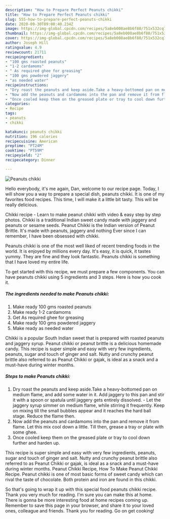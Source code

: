 ```yaml
---
description: "How to Prepare Perfect Peanuts chikki"
title: "How to Prepare Perfect Peanuts chikki"
slug: 555-how-to-prepare-perfect-peanuts-chikki
date: 2020-09-30T09:08:40.234Z
image: https://img-global.cpcdn.com/recipes/5a8eb008ae8b6f80/751x532cq70/peanuts-chikki-recipe-main-photo.jpg
thumbnail: https://img-global.cpcdn.com/recipes/5a8eb008ae8b6f80/751x532cq70/peanuts-chikki-recipe-main-photo.jpg
cover: https://img-global.cpcdn.com/recipes/5a8eb008ae8b6f80/751x532cq70/peanuts-chikki-recipe-main-photo.jpg
author: Joseph Hill
ratingvalue: 4.9
reviewcount: 21711
recipeingredient:
- "100 gms roasted peanuts"
- "1-2 cardamoms"
- " As required ghee for greasing"
- "100 gms powdered jaggery"
- "as needed water"
recipeinstructions:
- "Dry roast the peanuts and keep aside.Take a heavy-bottomed pan on medium flame, and add some water in it. Add jaggery to this pan and stir it with a spoon or spatula until jaggery gets entirely dissolved. Let the jaggery syrup simmer on medium flame, while stirring it frequently. Keep on mixing till the small bubbles appear and it reaches the hard ball stage. Reduce the flame then."
- "Now add the peanuts and cardamoms into the pan and remove it from flame. Let this mix cool down a little. Till then, grease a tray or plate with some ghee."
- "Once cooled keep them on the greased plate or tray to cool down further and harden up."
categories:
- Recipe
tags:
- peanuts
- chikki

katakunci: peanuts chikki 
nutrition: 196 calories
recipecuisine: American
preptime: "PT24M"
cooktime: "PT59M"
recipeyield: "2"
recipecategory: Dinner

---
```



![Peanuts chikki](https://img-global.cpcdn.com/recipes/5a8eb008ae8b6f80/751x532cq70/peanuts-chikki-recipe-main-photo.jpg)

Hello everybody, it's me again, Dan, welcome to our recipe page. Today, I will show you a way to prepare a special dish, peanuts chikki. It is one of my favorites food recipes. This time, I will make it a little bit tasty. This will be really delicious.

Chikki recipe - Learn to make peanut chikki with video &amp; easy step by step photos. Chikki is a traditional Indian sweet candy made with jaggery and peanuts or sesame seeds. Peanut Chikki is the Indian version of Peanut Brittle. It&#39;s made with peanuts, jaggery and nothing Ever since I can remember, I have been obsessed with chikki.

Peanuts chikki is one of the most well liked of recent trending foods in the world. It is enjoyed by millions every day. It's easy, it is quick, it tastes yummy. They are fine and they look fantastic. Peanuts chikki is something that I have loved my entire life.


To get started with this recipe, we must prepare a few components. You can have peanuts chikki using 5 ingredients and 3 steps. Here is how you cook it.

<!--inarticleads1-->

##### The ingredients needed to make Peanuts chikki:

1. Make ready 100 gms roasted peanuts
1. Make ready 1-2 cardamoms
1. Get  As required ghee for greasing
1. Make ready 100 gms powdered jaggery
1. Make ready as needed water


Chikki is a popular South Indian sweet that is prepared with roasted peanuts and jaggery syrup. Peanut chikki or peanut brittle is a delicious homemade candy. This recipe is super simple and easy with very few ingredients, peanuts, sugar and touch of ginger and salt. Nutty and crunchy peanut brittle also referred to as Peanut Chikki or gajak, is ideal as a snack and a must-have during winter months. 

<!--inarticleads2-->

##### Steps to make Peanuts chikki:

1. Dry roast the peanuts and keep aside.Take a heavy-bottomed pan on medium flame, and add some water in it. Add jaggery to this pan and stir it with a spoon or spatula until jaggery gets entirely dissolved. - Let the jaggery syrup simmer on medium flame, while stirring it frequently. Keep on mixing till the small bubbles appear and it reaches the hard ball stage. Reduce the flame then.
1. Now add the peanuts and cardamoms into the pan and remove it from flame. Let this mix cool down a little. Till then, grease a tray or plate with some ghee.
1. Once cooled keep them on the greased plate or tray to cool down further and harden up.


This recipe is super simple and easy with very few ingredients, peanuts, sugar and touch of ginger and salt. Nutty and crunchy peanut brittle also referred to as Peanut Chikki or gajak, is ideal as a snack and a must-have during winter months. Peanut Chikki Recipe, How To Make Peanut Chikki Recipe. Peanut chikki is one of most basic forms of sweet candy which can rival the taste of chocolate. Both protein and iron are found in this chikki. 

So that's going to wrap it up with this special food peanuts chikki recipe. Thank you very much for reading. I'm sure you can make this at home. There is gonna be more interesting food at home recipes coming up. Remember to save this page in your browser, and share it to your loved ones, colleague and friends. Thank you for reading. Go on get cooking!
